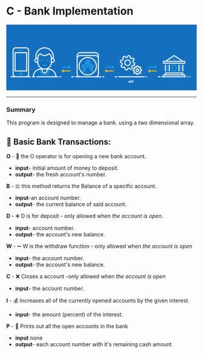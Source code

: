 # C - Bank Implementation
![Alt text](WikiPictures/bankgif.gif)

- - - -
  ### Summary  
This program is designed to manage a bank. using a two dimensional array.
## :money_with_wings: Basic Bank Transactions:
**O** - :open_file_folder: the O operator is for opening a new bank account.

* **input**- initial amount of money to deposit.
*  **output**- the fresh account's number.

**B** - :balance_scale: this method returns the Balance of a specific account.

* **input**-an account number.
* **output**- the current balance of said account.


**D** - :heavy_plus_sign: D is for deposit - only allowed when *the account is open*.
* **input**- account number.
* **output**- the account's new balance.

**W** - :heavy_minus_sign: W is the withdraw function - only allowed when *the account is open*
* **input**- the account number.
* **output**- the account's new balance.

**C** - :x: Closes a account -only allowed when *the account is open*
* **input**- the account number.

**I** - :moneybag: Increases all of the currently opened accounts by the given interest.
* **input**- the amount (percent) of the interest.

**P** - :newspaper: Prints out all the open accounts in the bank
* **input** none
* **output**- each account number with it's remaining cash amount




